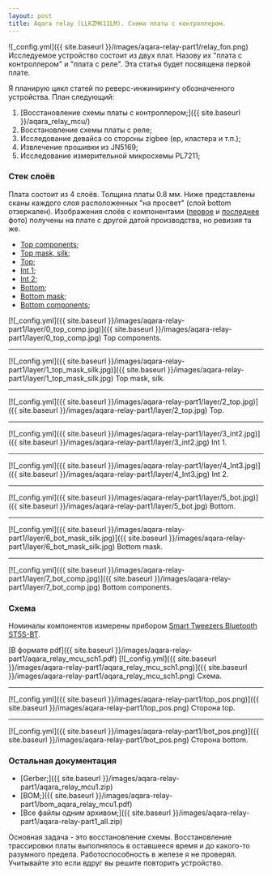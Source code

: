```yaml
---
layout: post
title: Aqara relay (LLKZMK11LM). Схема платы с контроллером.
---
```

![_config.yml]({{ site.baseurl }}/images/aqara-relay-part1/relay_fon.png) 
Исследуемое устройство состоит из двух плат. Назову их "плата с контроллером" и "плата с реле". Эта статья будет посвящена первой плате. 

Я планирую цикл статей по реверс-инжинирингу обозначенного устройства. План следующий:
1. [Восстановление схемы платы с контроллером;]({{ site.baseurl }}/aqara_relay_mcu/)
2. Восстановление схемы платы с реле;
3. Исследование девайса со стороны zigbee (ep, кластера и т.п.);
4. Извлечение прошивки из JN5169;
5. Исследование измерительной микросхемы PL7211;

### Стек слоёв

Плата состоит из 4 слоёв. Толщина платы 0.8 мм. Ниже представлены сканы каждого слоя расположенных "на просвет" (слой bottom отзеркален). Изображения слоёв с компонентами ([первое](#lay0) и [последнее](#lay7) фото) получены на плате с другой датой производства, но ревизия та же. 

*  [Top components](#lay0);
*  [Top mask, silk](#lay1);
*  [Top](#lay2);
*  [Int 1](#lay3);
*  [Int 2](#lay4);
*  [Bottom](#lay5);
*  [Bottom mask](#lay6);
*  [Bottom components](#lay7);
<a name="lay0"></a>

[![_config.yml]({{ site.baseurl }}/images/aqara-relay-part1/layer/0_top_comp.jpg)]({{ site.baseurl }}/images/aqara-relay-part1/layer/0_top_comp.jpg) Top components.
<a name="lay1"></a>

***

[![_config.yml]({{ site.baseurl }}/images/aqara-relay-part1/layer/1_top_mask_silk.jpg)]({{ site.baseurl }}/images/aqara-relay-part1/layer/1_top_mask_silk.jpg) Top mask, silk.
<a name="lay2"></a>

***

[![_config.yml]({{ site.baseurl }}/images/aqara-relay-part1/layer/2_top.jpg)]({{ site.baseurl }}/images/aqara-relay-part1/layer/2_top.jpg) Top.
<a name="lay3"></a>

***

[![_config.yml]({{ site.baseurl }}/images/aqara-relay-part1/layer/3_int2.jpg)]({{ site.baseurl }}/images/aqara-relay-part1/layer/3_int2.jpg) Int 1.
<a name="lay4"></a>

***

[![_config.yml]({{ site.baseurl }}/images/aqara-relay-part1/layer/4_Int3.jpg)]({{ site.baseurl }}/images/aqara-relay-part1/layer/4_Int3.jpg) Int 2.
<a name="lay5"></a>

***

[![_config.yml]({{ site.baseurl }}/images/aqara-relay-part1/layer/5_bot.jpg)]({{ site.baseurl }}/images/aqara-relay-part1/layer/5_bot.jpg) Bottom.
<a name="lay6"></a>

***

[![_config.yml]({{ site.baseurl }}/images/aqara-relay-part1/layer/6_bot_mask_silk.jpg)]({{ site.baseurl }}/images/aqara-relay-part1/layer/6_bot_mask_silk.jpg) Bottom mask.
<a name="lay7"></a>

***

[![_config.yml]({{ site.baseurl }}/images/aqara-relay-part1/layer/7_bot_comp.jpg)]({{ site.baseurl }}/images/aqara-relay-part1/layer/7_bot_comp.jpg) Bottom components.

### Схема

Номиналы компонентов измерены прибором [Smart Tweezers Bluetooth ST5S-BT](https://www.smarttweezers.com/colibri-pro-specs/). 

[В формате pdf]({{ site.baseurl }}/images/aqara-relay-part1/aqara_relay_mcu_sch1.pdf)
[![_config.yml]({{ site.baseurl }}/images/aqara-relay-part1/aqara_relay_mcu_sch1.png)]({{ site.baseurl }}/images/aqara-relay-part1/aqara_relay_mcu_sch1.png)
Схема.

***

[![_config.yml]({{ site.baseurl }}/images/aqara-relay-part1/top_pos.png)]({{ site.baseurl }}/images/aqara-relay-part1/top_pos.png)
Сторона top.

***

[![_config.yml]({{ site.baseurl }}/images/aqara-relay-part1/bot_pos.png)]({{ site.baseurl }}/images/aqara-relay-part1/bot_pos.png)
Сторона bottom.
### Остальная документация
* [Gerber;]({{ site.baseurl }}/images/aqara-relay-part1/aqara_relay_mcu1.zip)
* [BOM;]({{ site.baseurl }}/images/aqara-relay-part1/bom_aqara_relay_mcu1.pdf)
* [Все файлы одним архивом;]({{ site.baseurl }}/images/aqara-relay-part1/aqara-relay-part1_all.zip)

Основная задача - это восстановление схемы. Восстановление трассировки платы выполнялось в оставшееся время и до какого-то разумного предела. Работоспособность в железе я не проверял. Учитывайте это если вдруг вы решите повторить устройство. 